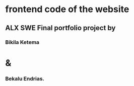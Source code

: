 # frontend code of the website
## ALX SWE Final portfolio project by
### Bikila Ketema 
# &
### Bekalu Endrias.